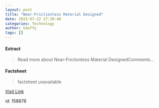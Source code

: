 ```yaml
---
layout: post
title: "Near-Frictionless Material Designed"
date: 2015-07-22 17:39:40
categories: Technology
author: kduffy
tags: []
---
```



#### Extract
>Read more about Near-Frictionless Material DesignedComments...

#### Factsheet
>factsheet unavailable

[Visit Link](http://www.pddnet.com/news/2015/07/near-frictionless-material-designed)

id:  158878


